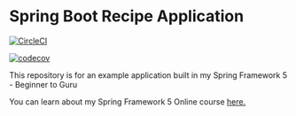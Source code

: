 # Spring Boot Recipe Application
[![CircleCI](https://circleci.com/gh/MeghnaW19/codecov-demo.svg?style=svg)](https://circleci.com/gh/MeghnaW19/codecov-demo)

[![codecov](https://codecov.io/gh/MeghnaW19/codecov-demo/branch/master/graph/badge.svg)](https://codecov.io/gh/MeghnaW19/codecov-demo)

This repository is for an example application built in my Spring Framework 5 - Beginner to Guru

You can learn about my Spring Framework 5 Online course [here.](http://courses.springframework.guru/p/spring-framework-5-begginer-to-guru/?product_id=363173)
